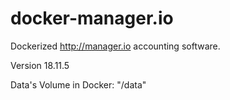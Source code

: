 # docker-manager.io

Dockerized http://manager.io accounting software.

Version 18.11.5

Data's Volume in Docker: "/data"
